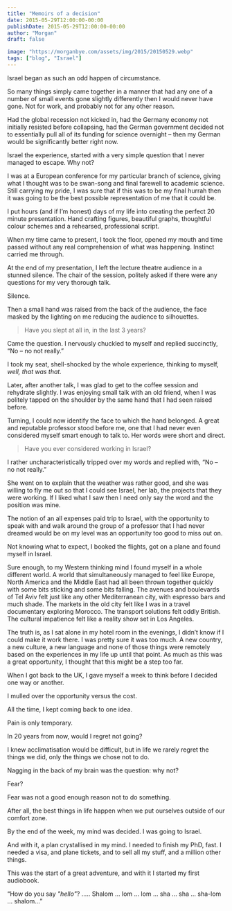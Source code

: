 ```yaml
---
title: "Memoirs of a decision"
date: 2015-05-29T12:00:00-00:00
publishDate: 2015-05-29T12:00:00-00:00
author: "Morgan"
draft: false

image: "https://morganbye.com/assets/img/2015/20150529.webp"
tags: ["blog", "Israel"]
---
```


Israel began as such an odd happen of circumstance.

So many things simply came together in a manner that had any one of a number of small events gone slightly differently then I would never have gone. Not for work, and probably not for any other reason.

Had the global recession not kicked in, had the Germany economy not initially resisted before collapsing, had the German government decided not to essentially pull all of its funding for science overnight – then my German would be significantly better right now.

Israel the experience, started with a very simple question that I never managed to escape. Why not?

I was at a European conference for my particular branch of science, giving what I thought was to be swan-song and final farewell to academic science. Still carrying my pride, I was sure that if this was to be my final hurrah then it was going to be the best possible representation of me that it could be.

I put hours (and if I’m honest) days of my life into creating the perfect 20 minute presentation. Hand crafting figures, beautiful graphs, thoughtful colour schemes and a rehearsed, professional script.

When my time came to present, I took the floor, opened my mouth and time passed without any real comprehension of what was happening. Instinct carried me through.

At the end of my presentation, I left the lecture theatre audience in a stunned silence. The chair of the session, politely asked if there were any questions for my very thorough talk.

Silence.

Then a small hand was raised from the back of the audience, the face masked by the lighting on me reducing the audience to silhouettes.

> Have you slept at all in, in the last 3 years?

Came the question. I nervously chuckled to myself and replied succinctly, “No – no not really.”

I took my seat, shell-shocked by the whole experience, thinking to myself, *well, that was that.*

Later, after another talk, I was glad to get to the coffee session and rehydrate slightly. I was enjoying small talk with an old friend, when I was politely tapped on the shoulder by the same hand that I had seen raised before.

Turning, I could now identify the face to which the hand belonged. A great and reputable professor stood before me, one that I had never even considered myself smart enough to talk to. Her words were short and direct.

> Have you ever considered working in Israel?

I rather uncharacteristically tripped over my words and replied with, “No – no not really.”

She went on to explain that the weather was rather good, and she was willing to fly me out so that I could see Israel, her lab, the projects that they were working. If I liked what I saw then I need only say the word and the position was mine.

The notion of an all expenses paid trip to Israel, with the opportunity to speak with and walk around the group of a professor that I had never dreamed would be on my level was an opportunity too good to miss out on.

Not knowing what to expect, I booked the flights, got on a plane and found myself in Israel.

Sure enough, to my Western thinking mind I found myself in a whole different world. A world that simultaneously managed to feel like Europe, North America and the Middle East had all been thrown together quickly with some bits sticking and some bits falling. The avenues and boulevards of Tel Aviv felt just like any other Mediterranean city, with espresso bars and much shade. The markets in the old city felt like I was in a travel documentary exploring Morocco. The transport solutions felt oddly British. The cultural impatience felt like a reality show set in Los Angeles.

The truth is, as I sat alone in my hotel room in the evenings, I didn’t know if I could make it work there. I was pretty sure it was too much. A new country, a new culture, a new language and none of those things were remotely based on the experiences in my life up until that point. As much as this was a great opportunity, I thought that this might be a step too far.

When I got back to the UK, I gave myself a week to think before I decided one way or another.

I mulled over the opportunity versus the cost.

All the time, I kept coming back to one idea.

Pain is only temporary.

In 20 years from now, would I regret not going?

I knew acclimatisation would be difficult, but in life we rarely regret the things we did, only the things we chose not to do.

Nagging in the back of my brain was the question: why not?

Fear?

Fear was not a good enough reason not to do something.

After all, the best things in life happen when we put ourselves outside of our comfort zone.

By the end of the week, my mind was decided. I was going to Israel.

And with it, a plan crystallised in my mind. I needed to finish my PhD, fast. I needed a visa, and plane tickets, and to sell all my stuff, and a million other things.

This was the start of a great adventure, and with it I started my first audiobook.

“How do you say *"hello"*? ….. Shalom … lom … lom … sha … sha … sha-lom … shalom…”
